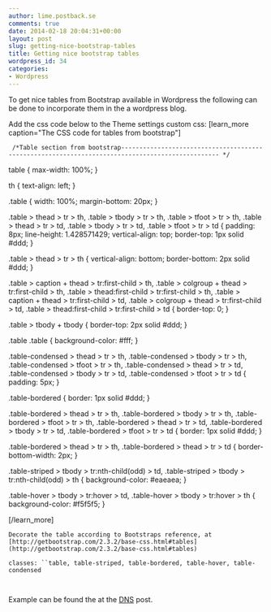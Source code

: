 ```yaml
---
author: lime.postback.se
comments: true
date: 2014-02-18 20:04:31+00:00
layout: post
slug: getting-nice-bootstrap-tables
title: Getting nice bootstrap tables
wordpress_id: 34
categories:
- Wordpress
---
```


To get nice tables from Bootstrap available in Wordpress the following can be done to incorporate them in the a wordpress blog.

Add the css code below to the Theme settings custom css:
[learn_more caption="The CSS code for tables from bootstrap"]

`
/*Table section from bootstrap------------------------------------------------------------------------------------------------- */`

table {
max-width: 100%;
}

th {
text-align: left;
}

.table {
width: 100%;
margin-bottom: 20px;
}

.table > thead > tr > th,
.table > tbody > tr > th,
.table > tfoot > tr > th,
.table > thead > tr > td,
.table > tbody > tr > td,
.table > tfoot > tr > td {
padding: 8px;
line-height: 1.428571429;
vertical-align: top;
border-top: 1px solid #ddd;
}

.table > thead > tr > th {
vertical-align: bottom;
border-bottom: 2px solid #ddd;
}

.table > caption + thead > tr:first-child > th,
.table > colgroup + thead > tr:first-child > th,
.table > thead:first-child > tr:first-child > th,
.table > caption + thead > tr:first-child > td,
.table > colgroup + thead > tr:first-child > td,
.table > thead:first-child > tr:first-child > td {
border-top: 0;
}

.table > tbody + tbody {
border-top: 2px solid #ddd;
}

.table .table {
background-color: #fff;
}

.table-condensed > thead > tr > th,
.table-condensed > tbody > tr > th,
.table-condensed > tfoot > tr > th,
.table-condensed > thead > tr > td,
.table-condensed > tbody > tr > td,
.table-condensed > tfoot > tr > td {
padding: 5px;
}

.table-bordered {
border: 1px solid #ddd;
}

.table-bordered > thead > tr > th,
.table-bordered > tbody > tr > th,
.table-bordered > tfoot > tr > th,
.table-bordered > thead > tr > td,
.table-bordered > tbody > tr > td,
.table-bordered > tfoot > tr > td {
border: 1px solid #ddd;
}

.table-bordered > thead > tr > th,
.table-bordered > thead > tr > td {
border-bottom-width: 2px;
}

.table-striped > tbody > tr:nth-child(odd) > td,
.table-striped > tbody > tr:nth-child(odd) > th {
background-color: #eaeaea;
}

.table-hover > tbody > tr:hover > td,
.table-hover > tbody > tr:hover > th {
background-color: #f5f5f5;
}

[/learn_more]



`Decorate the table according to Bootstraps reference, at [http://getbootstrap.com/2.3.2/base-css.html#tables](http://getbootstrap.com/2.3.2/base-css.html#tables)`

`classes: ``table, table-striped, table-bordered, table-hover, table-condensed
`

` `



Example can be found the at the [DNS](http://lime.postback.se/2014/02/18/basic-dns/) post.
